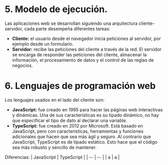 # 5. Modelo de ejecución.
Las aplicaciones web se desarrollan siguiendo una arquitectura cliente-servidor, cada parte desempeña diferentes tareas:
- **Cliente:** el usuario desde el navegador inicia peticiones al servidor, por ejemplo desde un formulario.
- **Servidor:** recibe las peticiones del cliente a través de la red. El servidor se encarga de responder las peticiones del cliente, almacenar la información, el procesamiento de datos y el control de las reglas de negocios.

# 6. Lenguajes de programación web
Los lenguajes usados en el lado del cliente son:
- **JavaScript:** fue creado en 1995 para hacer las páginas web interactivas y dinámicas. Una de sus características es su tipado dinámico, no hay que especificar el tipo de dato al declarar una variable.
- **TypeScript:** fue creado en 2012 por Microsoft. Está basado en JavaScript, pero con características, herramientas y funciones adicionales que hacen que sea más ágil y seguro. Al contrario que JavaScript, TypeScript es de tipado estático. Esto hace que el código sea más robusto y sencillo de mantener.

Diferencias:
| JavaScript | TypeScript |
| -- | -- |
| a | a |


